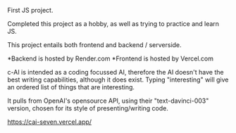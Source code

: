 First JS project. 

Completed this project as a hobby, as well as trying to practice and learn JS.

This project entails both frontend and backend / serverside. 

*Backend is hosted by Render.com
*Frontend is hosted by Vercel.com

c-AI is intended as a coding focussed AI, therefore the AI doesn't have the best writing capabilities, although it does exist.
Typing "interesting" will give an ordered list of things that are interesting.


It pulls from OpenAI's opensource API, using their "text-davinci-003" version, chosen for its style of presenting/writing code. 



 https://cai-seven.vercel.app/
